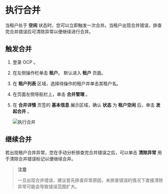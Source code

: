 # 执行合并

当租户处于 **空闲** 状态时，您可以立即触发一次合并。当租户出现合并错误，排查完合并错误后可清除异常以便继续进行合并。

## 触发合并

1. 登录 OCP 。

2. 在左侧操作栏单击 **租户**。
   默认进入 **租户** 页面。

3. 在 **租户列表** 区域，选择待操作的租户并单击其租户名。

4. 在页面左侧导航栏上，单击 **合并管理** 。

5. 在 **合并详情** 页签的 **基本信息** 展示区域，确认 **状态** 为 **租户空闲** 后，单击 **发起合并** 。

   ![执行合并](https://obbusiness-private.oss-cn-shanghai.aliyuncs.com/doc/img/ocp/%E5%8F%91%E8%B5%B7%E5%90%88%E5%B9%B61.png)

## 继续合并

若出现租户合并异常，您在手动分析排查完合并错误之后，可以单击 **清除异常** 用于清除合并错误标记以便继续合并。

> **注意**
>
> 一旦出现合并错误，建议首先排查异常原因，未排查错误的情况下直接清除异常可能会导致错误范围扩大。
